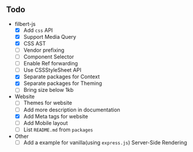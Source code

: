 ## Todo

- filbert-js
  - [x] Add `css` API
  - [x] Support Media Query
  - [x] CSS AST
  - [ ] Vendor prefixing
  - [ ] Component Selector
  - [ ] Enable Ref forwarding
  - [ ] Use CSSStyleSheet API
  - [x] Separate packages for Context
  - [x] Separate packages for Theming
  - [ ] Bring size below 1kb
- Website
  - [ ] Themes for website
  - [ ] Add more description in documentation
  - [x] Add Meta tags for website
  - [ ] Add Mobile layout
  - [ ] List `README.md` from `packages`
- Other
  - [ ] Add a example for vanilla(using `express.js`) Server-Side Rendering

